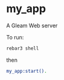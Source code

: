 # my_app

A Gleam Web server


To run:

````sh
rebar3 shell
````

then

````sh
my_app:start().
````
